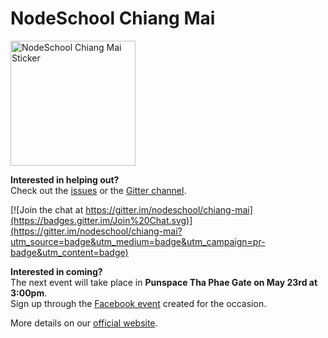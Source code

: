 # NodeSchool Chiang Mai

<img src="https://camo.githubusercontent.com/39a051947c0285ec6522c7ae64a883155542ac7d/687474703a2f2f692e696d6775722e636f6d2f735172706c63692e706e67" alt="NodeSchool Chiang Mai Sticker" width="200" height="200"/>

**Interested in helping out?**  
Check out the [issues](https://github.com/nodeschool/chiang-mai/issues) or the [Gitter channel](https://gitter.im/nodeschool/chiang-mai).

[![Join the chat at https://gitter.im/nodeschool/chiang-mai](https://badges.gitter.im/Join%20Chat.svg)](https://gitter.im/nodeschool/chiang-mai?utm_source=badge&utm_medium=badge&utm_campaign=pr-badge&utm_content=badge)

**Interested in coming?**  
The next event will take place in **Punspace Tha Phae Gate on May 23rd at 3:00pm**.  
Sign up through the [Facebook event](https://www.facebook.com/events/493163420832014/) created for the occasion.

More details on our [official website](http://nodeschool.io/chiang-mai/).
